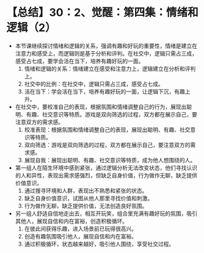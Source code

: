 # 【总结】30：2、觉醒：第四集：情绪和逻辑（2）

-   本节课继续探讨情绪和逻辑的关系，强调有趣和好玩的重要性，情绪是建立在注意力和感受上，而逻辑则是基于分析和评判。在社交中，逻辑只需占三成，感受占七成，要学会活在当下，培养有趣好玩的一面。
    1.  情绪和逻辑的关系：情绪建立在感受和注意力上，逻辑建立在分析和评判上。
    2.  社交中的比例：在社交中，逻辑只需占三成，感受占七成。
    3.  活在当下：学会活在当下，培养有趣好玩的一面，让逻辑下沉，有趣上升。
-   在社交中，要校准自己的表现，根据氛围和情绪调整自己的行为，展现出聪明、有趣、社交意识等特质。游戏是双向筛选的过程，双方都在展示自己，要注意双方的需求感。
    1.  校准表现：根据氛围和情绪调整自己的表现，展现出聪明、有趣、社交意识等特质。
    2.  双向筛选：游戏是双向筛选的过程，双方都在展示自己，要注意双方的需求感。
    3.  展现自我：展现出聪明、有趣、社交意识等特质，成为他人想围绕的人。
-   第一组人在陌生环境中感到紧张，通过逻辑分析无法改变状态，他们寻找认识的人和异性，表现出需求感强烈，但缺乏自身价值，行为做作无聊，缺乏提供价值意识。
    1.  通过搜寻环境和人群，表现出不熟悉和紧张的状态。
    2.  缺乏自身价值意识，试图从他人那里寻找价值和刺激。
    3.  行为做作无聊，缺乏提供价值，无法创造良好氛围。
-   另一组人舒适自信地走出去，相互开玩笑，组合里充满有趣好玩的氛围，吸引其他人，展现自信和内在富裕，创造积极循环。
    1.  在彼此间获得乐趣，进入场景前已玩得很高兴。
    2.  创造有趣氛围吸引他人，展现自信和内在富裕。
    3.  通过积极循环，状态越来越好，吸引他人围绕，享受社交过程。